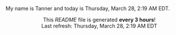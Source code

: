 My name is Tanner and today is Thursday, March 28, 2:19 AM EDT.

<p align="center">This <i>README</i> file is generated <b>every 3 hours</b>!</br>Last refresh: Thursday, March 28, 2:19 AM EDT<br /></p>
